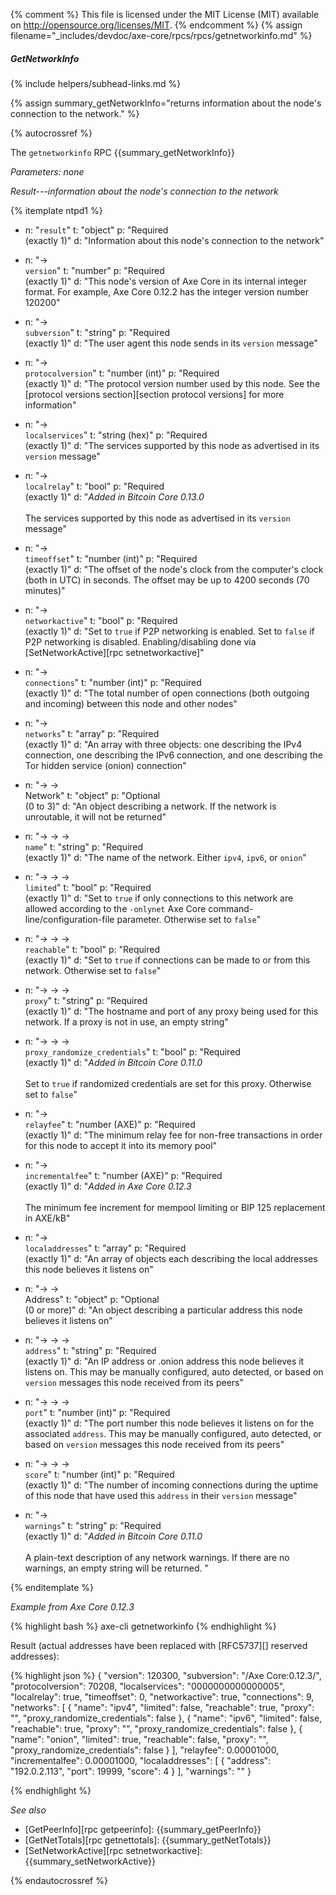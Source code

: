 {% comment %}
This file is licensed under the MIT License (MIT) available on
http://opensource.org/licenses/MIT.
{% endcomment %}
{% assign filename="_includes/devdoc/axe-core/rpcs/rpcs/getnetworkinfo.md" %}

##### GetNetworkInfo
{% include helpers/subhead-links.md %}

<!-- __ -->

{% assign summary_getNetworkInfo="returns information about the node's connection to the network." %}

{% autocrossref %}

The `getnetworkinfo` RPC {{summary_getNetworkInfo}}

*Parameters: none*

*Result---information about the node's connection to the network*

{% itemplate ntpd1 %}
- n: "`result`"
  t: "object"
  p: "Required<br>(exactly 1)"
  d: "Information about this node's connection to the network"

- n: "→<br>`version`"
  t: "number"
  p: "Required<br>(exactly 1)"
  d: "This node's version of Axe Core in its internal integer format.  For example, Axe Core 0.12.2 has the integer version number 120200"

- n: "→<br>`subversion`"
  t: "string"
  p: "Required<br>(exactly 1)"
  d: "The user agent this node sends in its `version` message"

- n: "→<br>`protocolversion`"
  t: "number (int)"
  p: "Required<br>(exactly 1)"
  d: "The protocol version number used by this node.  See the [protocol versions section][section protocol versions] for more information"

- n: "→<br>`localservices`"
  t: "string (hex)"
  p: "Required<br>(exactly 1)"
  d: "The services supported by this node as advertised in its `version` message"

- n: "→<br>`localrelay`"
  t: "bool"
  p: "Required<br>(exactly 1)"
  d: "*Added in Bitcoin Core 0.13.0*<br><br>The services supported by this node as advertised in its `version` message"

- n: "→<br>`timeoffset`"
  t: "number (int)"
  p: "Required<br>(exactly 1)"
  d: "The offset of the node's clock from the computer's clock (both in UTC) in seconds.  The offset may be up to 4200 seconds (70 minutes)"

- n: "→<br>`networkactive`"
  t: "bool"
  p: "Required<br>(exactly 1)"
  d: "Set to `true` if P2P networking is enabled.  Set to `false` if P2P networking is disabled. Enabling/disabling done via [SetNetworkActive][rpc setnetworkactive]"

- n: "→<br>`connections`"
  t: "number (int)"
  p: "Required<br>(exactly 1)"
  d: "The total number of open connections (both outgoing and incoming) between this node and other nodes"

- n: "→<br>`networks`"
  t: "array"
  p: "Required<br>(exactly 1)"
  d: "An array with three objects: one describing the IPv4 connection, one describing the IPv6 connection, and one describing the Tor hidden service (onion) connection"

- n: "→ →<br>Network<!--noref-->"
  t: "object"
  p: "Optional<br>(0 to 3)"
  d: "An object describing a network<!--noref-->.  If the network<!--noref--> is unroutable, it will not be returned"

- n: "→ → →<br>`name`"
  t: "string"
  p: "Required<br>(exactly 1)"
  d: "The name of the network<!--noref-->.  Either `ipv4`, `ipv6`, or `onion`"

- n: "→ → →<br>`limited`"
  t: "bool"
  p: "Required<br>(exactly 1)"
  d: "Set to `true` if only connections to this network<!--noref--> are allowed according to the `-onlynet` Axe Core command-line/configuration-file parameter.  Otherwise set to `false`"

- n: "→ → →<br>`reachable`"
  t: "bool"
  p: "Required<br>(exactly 1)"
  d: "Set to `true` if connections can be made to or from this network<!--noref-->.  Otherwise set to `false`"

- n: "→ → →<br>`proxy`"
  t: "string"
  p: "Required<br>(exactly 1)"
  d: "The hostname and port of any proxy being used for this network<!--noref-->.  If a proxy is not in use, an empty string"

- n: "→ → →<br>`proxy_randomize_credentials`"
  t: "bool"
  p: "Required<br>(exactly 1)"
  d: "*Added in Bitcoin Core 0.11.0*<br><br>Set to `true` if randomized credentials are set for this proxy. Otherwise set to `false`"

- n: "→<br>`relayfee`"
  t: "number (AXE)"
  p: "Required<br>(exactly 1)"
  d: "The minimum relay fee for non-free transactions in order for this node to accept it into its memory pool"

- n: "→<br>`incrementalfee`"
  t: "number (AXE)"
  p: "Required<br>(exactly 1)"
  d: "*Added in Axe Core 0.12.3*<br><br>The minimum fee increment for mempool limiting or BIP 125 replacement in AXE/kB"

- n: "→<br>`localaddresses`"
  t: "array"
  p: "Required<br>(exactly 1)"
  d: "An array of objects each describing the local addresses<!--noref--> this node believes it listens on"

- n: "→ →<br>Address<!--noref-->"
  t: "object"
  p: "Optional<br>(0 or more)"
  d: "An object describing a particular address<!--noref--> this node believes it listens on"

- n: "→ → →<br>`address`"
  t: "string"
  p: "Required<br>(exactly 1)"
  d: "An IP address or .onion address<!--noref--> this node believes it listens on.  This may be manually configured, auto detected, or based on `version` messages this node received from its peers"

- n: "→ → →<br>`port`"
  t: "number (int)"
  p: "Required<br>(exactly 1)"
  d: "The port number this node believes it listens on for the associated `address`.  This may be manually configured, auto detected, or based on `version` messages this node received from its peers"

- n: "→ → →<br>`score`"
  t: "number (int)"
  p: "Required<br>(exactly 1)"
  d: "The number of incoming connections during the uptime of this node that have used this `address` in their `version` message"

- n: "→<br>`warnings`"
  t: "string"
  p: "Required<br>(exactly 1)"
  d: "*Added in Bitcoin Core 0.11.0*<br><br>A plain-text description of any network warnings. If there are no warnings, an empty string will be returned. "

{% enditemplate %}

*Example from Axe Core 0.12.3*

{% highlight bash %}
axe-cli getnetworkinfo
{% endhighlight %}

Result (actual addresses<!--noref--> have been replaced with [RFC5737][] reserved addresses<!--noref-->):

{% highlight json %}
{
  "version": 120300,
  "subversion": "/Axe Core:0.12.3/",
  "protocolversion": 70208,
  "localservices": "0000000000000005",
  "localrelay": true,
  "timeoffset": 0,
  "networkactive": true,
  "connections": 9,
  "networks": [
    {
      "name": "ipv4",
      "limited": false,
      "reachable": true,
      "proxy": "",
      "proxy_randomize_credentials": false
    },
    {
      "name": "ipv6",
      "limited": false,
      "reachable": true,
      "proxy": "",
      "proxy_randomize_credentials": false
    },
    {
      "name": "onion",
      "limited": true,
      "reachable": false,
      "proxy": "",
      "proxy_randomize_credentials": false
    }
  ],
  "relayfee": 0.00001000,
  "incrementalfee": 0.00001000,
  "localaddresses": [
    {
      "address": "192.0.2.113",
      "port": 19999,
      "score": 4
    }
  ],
  "warnings": ""
}

{% endhighlight %}

*See also*

* [GetPeerInfo][rpc getpeerinfo]: {{summary_getPeerInfo}}
* [GetNetTotals][rpc getnettotals]: {{summary_getNetTotals}}
* [SetNetworkActive][rpc setnetworkactive]: {{summary_setNetworkActive}}

{% endautocrossref %}

